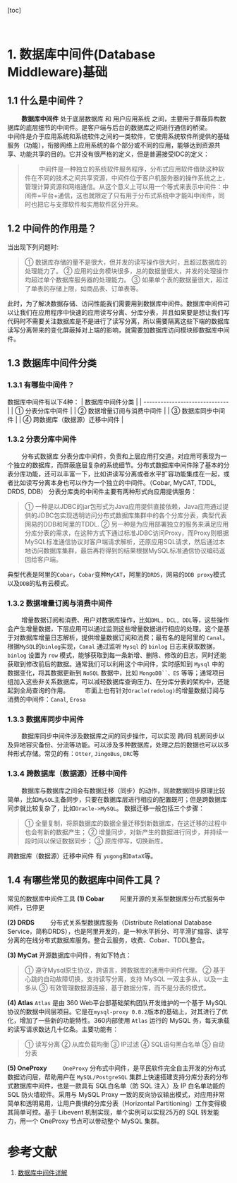 [toc]






&emsp;
&emsp; 
# 1. 数据库中间件(Database Middleware)基础
## 1.1 什么是中间件？
&emsp;&emsp; **数据库中间件** 处于底层数据库 和 用户应用系统 之间，主要用于屏蔽异构数据库的底层细节的中间件。是客户端与后台的数据库之间进行通信的桥梁。
&emsp;&emsp; 中间件是介于应用系统和系统软件之间的一类软件，它使用系统软件所提供的基础服务（功能），衔接网络上应用系统的各个部分或不同的应用，能够达到资源共享、功能共享的目的。它并没有很严格的定义，但是普遍接受IDC的定义：
> &emsp;&emsp; 中间件是一种独立的系统软件服务程序，分布式应用软件借助这种软件在不同的技术之间共享资源，中间件位于客户机服务器的操作系统之上，管理计算资源和网络通信。从这个意义上可以用一个等式来表示中间件：中间件=平台+通信，这也就限定了只有用于分布式系统中才能叫中间件，同时也把它与支撑软件和实用软件区分开来。
> 

## 1.2 中间件的作用是？
当出现下列问题时:
> ① 数据库存储的量不是很大，但并发的读写操作很大时，且超过数据库的处理能力了。
> ② 应用的业务模块很多，总的数据量很大，并发的处理操作均超过单个数据库服务器的处理能力。
> ③ 如果单个表的数据量很大，超过了单表的存储上限，如商品表、订单表等。
> 
此时，为了解决数据存储、访问性能我们需要用到数据库中间件。数据库中间件可以让我们在应用程序中快速的应用读写分离、分库分表，并且如果要是想让我们写代码时不需要关注数据库是不是进行了读写分离，所以需要隔离这些下端的数据库读写分离带来的变化屏蔽掉对上端的影响，就需要加数据库访问模块即数据库中间件。

## 1.3 数据库中间件分类
### 1.3.1 有哪些中间件？
数据库中间件有以下4种：
| 数据库中间件分类               |
| ------------------------------ |
| ① 分表分库中间件               |
| ② 数据增量订阅与消费中间件     |
| ③ 数据库同步中间件             |
| ④ 跨数据库（数据源）迁移中间件 |

### 1.3.2 分表分库中间件              
&emsp;&emsp; 分布式数据库 分表分库中间件，负责和上层应用打交道，对应用可表现为一个独立的数据库，而屏蔽底层复杂的系统细节。分布式数据库中间件除了基本的分表分库功能，还可以丰富一下，比如讲读写分离或者水平扩容功能集成在一起，或者比如读写分离本身也可以作为一个独立的中间件。（Cobar, MyCAT, TDDL, DRDS, DDB）
分表分库类的中间件主要有两种形式向应用提供服务：
> ① 一种是以JDBC的jar包形式为Java应用提供直接依赖，Java应用通过提供的JDBC包实现透明访问分布式数据库集群中的各个分库分表，典型代表网易的DDB和阿里的TDDL.
> ② 另一种是为应用部署独立的服务来满足应用分库分表的需求，在这种方式下通过标准JDBC访问Proxy，而Proxy则根据MySQL标准通信协议对客户端请求解析，还原应用SQL请求，然后通过本地访问数据库集群，最后再将得到的结果根据MySQL标准通信协议编码返回给客户端。
> 
典型代表是阿里的`Cobar`，`Cobar`变种`MyCAT`，阿里的`DRDS`，网易的`DDB proxy`模式以及`DDB`的私有云模式。

### 1.3.2 数据增量订阅与消费中间件    
&emsp;&emsp; 增量数据订阅和消费、用户对数据库操作，比如`DML, DCL, DDL`等，这些操作会产生增量数据，下层应用可以通过监测这些增量数据进行相应的处理。这个是基于对数据库增量日志解析，提供增量数据订阅和消费；最有名的是阿里的 `Canal`。根据`MySQL`的`binlog`实现，`Canal` 通过监听 `Mysql` 的 `binlog` 日志来获取数据，`binlog` 设置为 `row` 模式，能够获取到每一条新增、删除、修改的日志，同时还能获取到修改前后的数据。通常我们可以利用这个中间件，实时感知到 `Mysql` 中的数据变化，将其数据更新到 `NoSQL` 数据中，比如 `MongoDB``、ES` 等等；通常项目组加入这些非关系数据库，可以减轻数据库查询压力、在分库分表的架构中，还能起到全局查询的作用。
&emsp;&emsp; 市面上也有针对`Oracle(redolog)`的增量数据订阅与消费的中间件：`Canal`, `Erosa`

### 1.3.3 数据库同步中间件            
&emsp;&emsp; 数据库同步中间件涉及数据库之间的同步操作，可以实现 跨/同 机房同步以及异地容灾备份、分流等功能。可以涉及多种数据库，处理之后的数据也可以以多种形式存储。常见的有：`Otter`, `JingoBus`, `DRC`等

### 1.3.4 跨数据库（数据源）迁移中间件
&emsp;&emsp; 数据库与数据库之间会有数据迁移（同步）的动作，同款数据同步原理比较简单，比如`MySQL`主备同步，只要在数据库层进行相应的配置既可；但是跨数据库同步就比较复杂了，比如`Oracle->MySQL`。 数据迁移一般包括三个步骤：
> ① 全量复制，将原数据库的数据全量迁移到新数据库，在这迁移的过程中也会有新的数据产生；
> ② 增量同步，对新产生的数据进行同步，并持续一段时间以保证数据同步；
> ③ 原库停写，切换新库。
> 
跨数据库（数据源）迁移中间件 有 `yugong`和`DataX`等。



## 1.4 有哪些常见的数据库中间件工具？
常见的数据库中间件工具
**(1) Cobar**
&emsp;&emsp; 阿里开源的关系型数据库分布式服务中间件，已停更

**(2) DRDS**
&emsp;&emsp; 分布式关系型数据库服务（Distribute Relational Database Service，简称DRDS），也是阿里开发的，是一种水平拆分、可平滑扩缩容、读写分离的在线分布式数据库服务。整合云服务，收费、Cobar、TDDL整合。

**(3) MyCat**
开源数据库中间件，有如下特点：
> ① 遵守Mysql原生协议，跨语言，跨数据库的通用中间件代理。
> ② 基于心跳的自动故障切换，支持读写分离，支持 MySQL 一双主多从，以及一主多从
> ③ 有效管理数据源连接，基于数据分库，而不是分表的模式。
> 

**(4) Atlas**
`Atlas` 是由 360 Web平台部基础架构团队开发维护的一个基于 MySQL 协议的数据中间层项目。它是在`mysql-proxy 0.8.2`版本的基础上，对其进行了优化，增加了一些新的功能特性。360内部使用 `Atlas` 运行的 MySQL 务，每天承载的读写请求数达几十亿条。主要功能有：
> ① 读写分离
> ② 从库负载均衡
> ③ IP过滤
> ④ SQL语句黑白名单
> ⑤ 自动分表
> 

**(5) OneProxy**
&emsp;&emsp; `OneProxy` 分布式中间件，是平民软件完全自主开发的分布式数据访问层，帮助用户在 `MySQL/PostgreSQL` 集群上快速搭建支持分库分表的分布式数据库中间件，也是一款具有 SQL白名单（防 SQL 注入）及 IP 白名单功能的 SQL 防火墙软件。采用与 MySQL Proxy 一致的反向协议输出模式，对应用非常简单和透明易用，让用户畏惧的分库分表（Horizontal Partitioning）工作变得极其简单可控。基于 Libevent 机制实现，单个实例可以实现25万的 SQL 转发能力，用一个 OneProxy 节点可以带动整个 MySQL 集群。





# 参考文献
1. [数据库中间件详解](https://zhuanlan.zhihu.com/p/87144535)
